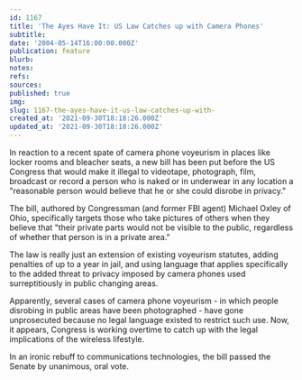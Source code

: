 ```yaml
---
id: 1167
title: 'The Ayes Have It: US Law Catches up with Camera Phones'
subtitle: 
date: '2004-05-14T16:00:00.000Z'
publication: feature
blurb: 
notes: 
refs: 
sources: 
published: true
img: 
slug: 1167-the-ayes-have-it-us-law-catches-up-with-
created_at: '2021-09-30T18:18:26.000Z'
updated_at: '2021-09-30T18:18:26.000Z'
---
```

In reaction to a recent spate of camera phone voyeurism in places like locker rooms and bleacher seats, a new bill has been put before the US Congress that would make it illegal to videotape, photograph, film, broadcast or record a person who is naked or in underwear in any location a "reasonable person would believe that he or she could disrobe in privacy."

The bill, authored by Congressman (and former FBI agent) Michael Oxley of Ohio, specifically targets those who take pictures of others when they believe that "their private parts would not be visible to the public, regardless of whether that person is in a private area."

The law is really just an extension of existing voyeurism statutes, adding penalties of up to a year in jail, and using language that applies specifically to the added threat to privacy imposed by camera phones used surreptitiously in public changing areas.

Apparently, several cases of camera phone voyeurism - in which people disrobing in public areas have been photographed - have gone unprosecuted because no legal language existed to restrict such use. Now, it appears, Congress is working overtime to catch up with the legal implications of the wireless lifestyle.

In an ironic rebuff to communications technologies, the bill passed the Senate by unanimous, oral vote.

